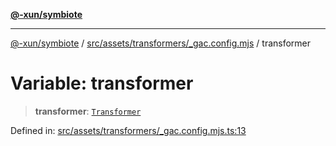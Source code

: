 [**@-xun/symbiote**](../../../../../README.md)

***

[@-xun/symbiote](../../../../../README.md) / [src/assets/transformers/\_gac.config.mjs](../README.md) / transformer

# Variable: transformer

> **transformer**: [`Transformer`](../../../type-aliases/Transformer.md)

Defined in: [src/assets/transformers/\_gac.config.mjs.ts:13](https://github.com/Xunnamius/symbiote/blob/1214379b104dd598631a5db52a98adbb1a28dfdf/src/assets/transformers/_gac.config.mjs.ts#L13)
